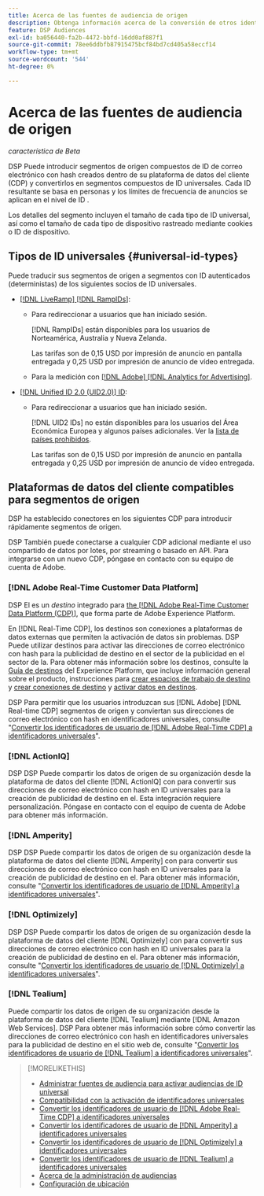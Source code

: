 ```yaml
---
title: Acerca de las fuentes de audiencia de origen
description: Obtenga información acerca de la conversión de otros identificadores de usuario en segmentos de origen a ID universales para la segmentación sin cookies.
feature: DSP Audiences
exl-id: ba056440-fa2b-4472-bbfd-16dd0af887f1
source-git-commit: 78ee6ddbfb87915475bcf84bd7cd405a58eccf14
workflow-type: tm+mt
source-wordcount: '544'
ht-degree: 0%

---
```


# Acerca de las fuentes de audiencia de origen

*característica de Beta*

DSP Puede introducir segmentos de origen compuestos de ID de correo electrónico con hash creados dentro de su plataforma de datos del cliente (CDP) y convertirlos en segmentos compuestos de ID universales. Cada ID resultante se basa en personas y los límites de frecuencia de anuncios se aplican en el nivel de ID <!-- Move that info. to somewhere else? -->.

Los detalles del segmento incluyen el tamaño de cada tipo de ID universal, así como el tamaño de cada tipo de dispositivo rastreado mediante cookies o ID de dispositivo.

## Tipos de ID universales {#universal-id-types}

<!--  Replace below with this once ID5 sources are possible 

Using your first-party data, you can create segments with IDs from the following universal ID partners.

* Authenticated (deterministic) IDs using hashed email addresses:

-->

Puede traducir sus segmentos de origen a segmentos con ID autenticados (deterministas) de los siguientes socios de ID universales.

* [[!DNL LiveRamp] [!DNL RampIDs]](https://liveramp.com/identity-resolution):

   * Para redireccionar a usuarios que han iniciado sesión.

     [!DNL RampIDs] están disponibles para los usuarios de Norteamérica, Australia y Nueva Zelanda.

     Las tarifas son de 0,15 USD por impresión de anuncio en pantalla entregada y 0,25 USD por impresión de anuncio de vídeo entregada.

   * Para la medición con [[!DNL Adobe] [!DNL Analytics for Advertising]](/help/integrations/analytics/overview.md).

* [[!DNL Unified ID 2.0 (UID2.0)] ID](https://unifiedid.com):

   * Para redireccionar a usuarios que han iniciado sesión.

     [!DNL UID2 IDs] no están disponibles para los usuarios del Área Económica Europea y algunos países adicionales. Ver la [lista de países prohibidos](/help/policies/universal-id-policy.md#prohibited-countries-uid2).

     Las tarifas son de 0,15 USD por impresión de anuncio en pantalla entregada y 0,25 USD por impresión de anuncio de vídeo entregada.

<!-- Not yet

* Probabilistic (unauthenticated) IDs using hashed email addresses:

  * [[!DNL ID5] IDs](https://id5.io): For retargeting unauthenticated site traffic, prospecting using third-party data, and measurement for both using [[!DNL Adobe] [!DNL Analytics for Advertising]](/help/integrations/analytics/overview.md). ID5 IDs are available for no fee.

    ID5 creates an ID by stitching together user signals (hashed email address) with various browser signals (such as IP address and timestamp).

    [!DNL Analytics] measurement requires all [prerequisites for implementing [!DNL Analytics for Advertising]](/help/integrations/analytics/prerequisites.md) and the [AMO ID and EF ID in your tracking URLs](/help/integrations/analytics/ids.md). You also must sign an agreement with [!DNL ID5] and set a parameter within your existing JavaScript tracking tags. <!-- Contact your Adobe Account Team for instructions. -->

<!--
    >[!NOTE]
    >
    >Third-party segments from [!DNL Eyeota] may automatically include ID5 IDs, in addition to users tracked by cookies or device IDs. The segment details include the size for each type. The usual usage fee for each segment, which is stated next to the segment name, applies; no additional fees are charged for the ID5 IDs.
-->

## Plataformas de datos del cliente compatibles para segmentos de origen

DSP ha establecido conectores en los siguientes CDP para introducir rápidamente segmentos de origen.

DSP También puede conectarse a cualquier CDP adicional mediante el uso compartido de datos por lotes, por streaming o basado en API. Para integrarse con un nuevo CDP, póngase en contacto con su equipo de cuenta de Adobe.

### [!DNL Adobe Real-Time Customer Data Platform]

DSP El es un *destino* integrado para [the [!DNL Adobe Real-Time Customer Data Platform (CDP)]](https://experienceleague.adobe.com/docs/experience-platform/rtcdp/overview.html?lang=es), que forma parte de Adobe Experience Platform.

En [!DNL Real-Time CDP], los destinos son conexiones a plataformas de datos externas que permiten la activación de datos sin problemas. DSP Puede utilizar destinos para activar las direcciones de correo electrónico con hash para la publicidad de destino en el sector de la publicidad en el sector de la. Para obtener más información sobre los destinos, consulte la [Guía de destinos](https://experienceleague.adobe.com/docs/experience-platform/destinations/home.html) del Experience Platform, que incluye información general sobre el producto, instrucciones para [crear espacios de trabajo de destino](https://experienceleague.adobe.com/docs/experience-platform/destinations/ui/destinations-workspace.html) y [crear conexiones de destino](https://experienceleague.adobe.com/docs/experience-platform/destinations/ui/connect-destination.html) y [activar datos en destinos](https://experienceleague.adobe.com/docs/experience-platform/destinations/ui/activate/activate-segment-streaming-destinations.html).

DSP Para permitir que los usuarios introduzcan sus [!DNL Adobe] [!DNL Real-time CDP] segmentos de origen y conviertan sus direcciones de correo electrónico con hash en identificadores universales, consulte &quot;[Convertir los identificadores de usuario de [!DNL Adobe Real-Time CDP]  a identificadores universales](/help/dsp/audiences/sources/source-adobe-rtcdp.md)&quot;.

### [!DNL ActionIQ]

DSP DSP Puede compartir los datos de origen de su organización desde la plataforma de datos del cliente [!DNL ActionIQ] con para convertir sus direcciones de correo electrónico con hash en ID universales para la creación de publicidad de destino en el. Esta integración requiere personalización. Póngase en contacto con el equipo de cuenta de Adobe para obtener más información.

### [!DNL Amperity]

DSP DSP Puede compartir los datos de origen de su organización desde la plataforma de datos del cliente [!DNL Amperity] con para convertir sus direcciones de correo electrónico con hash en ID universales para la creación de publicidad de destino en el. Para obtener más información, consulte &quot;[Convertir los identificadores de usuario de [!DNL Amperity] a identificadores universales](/help/dsp/audiences/sources/source-amperity.md)&quot;.

### [!DNL Optimizely]

DSP DSP Puede compartir los datos de origen de su organización desde la plataforma de datos del cliente [!DNL Optimizely] con para convertir sus direcciones de correo electrónico con hash en ID universales para la creación de publicidad de destino en el. Para obtener más información, consulte &quot;[Convertir los identificadores de usuario de [!DNL Optimizely] a identificadores universales](/help/dsp/audiences/sources/source-optimizely.md)&quot;.

### [!DNL Tealium]

Puede compartir los datos de origen de su organización desde la plataforma de datos del cliente [!DNL Tealium] mediante [!DNL Amazon Web Services]. DSP Para obtener más información sobre cómo convertir las direcciones de correo electrónico con hash en identificadores universales para la publicidad de destino en el sitio web de, consulte &quot;[Convertir los identificadores de usuario de [!DNL Tealium] a identificadores universales](/help/dsp/audiences/sources/source-tealium.md)&quot;.

>[!MORELIKETHIS]
>
>* [Administrar fuentes de audiencia para activar audiencias de ID universal](source-manage.md)
>* [Compatibilidad con la activación de identificadores universales](/help/dsp/audiences/universal-ids.md)
>* [Convertir los identificadores de usuario de [!DNL Adobe Real-Time CDP] a identificadores universales](/help/dsp/audiences/sources/source-adobe-rtcdp.md)
>* [Convertir los identificadores de usuario de [!DNL Amperity] a identificadores universales](/help/dsp/audiences/sources/source-amperity.md)
>* [Convertir los identificadores de usuario de [!DNL Optimizely] a identificadores universales](/help/dsp/audiences/sources/source-optimizely.md)
>* [Convertir los identificadores de usuario de [!DNL Tealium] a identificadores universales](/help/dsp/audiences/sources/source-tealium.md)
>* [Acerca de la administración de audiencias](/help/dsp/audiences/audience-about.md)
>* [Configuración de ubicación](/help/dsp/campaign-management/placements/placement-settings.md)
